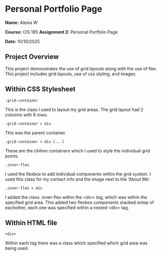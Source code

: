 # Personal Portfolio Page
__Name:__ Alexia W

__Course:__ CIS 185 __Assignment 2:__ Personal Portfolio Page

__Date:__ 10/10/2025

## Project Overview
This project demonstrates the use of grid layouts along with the use of flex. This project includes grid layouts, use of css styling, and images.

## Within CSS Stylesheet
`.grid-container`

This is the class I used to layout my grid areas. The grid layout had 2 columns with 6 rows.

`.grid-container > div`

This was the parent container.

`.grid-container > div.[...]`

These are the chilren containers which I used to style the individual grid points. 

`.inner-flex`

I used the flexbox to add individual components within the grid system. I used this class for my contact info and the image next to the 'About Me'.

`.inner-flex > div`

I added the class .inner-flex within the <div\> tag, which was within the specified grid area. This added two flexbox components stacked ontop of eachother, each one was specified within a nested <div\> tag.

## Within HTML file

`<div>` 

Within each tag there was a class which specified which grid area was being used.
